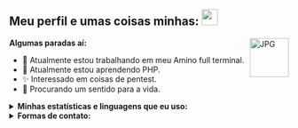 ## Meu perfil e umas coisas minhas: <img src="https://github.com/TheDudeThatCode/TheDudeThatCode/blob/master/Assets/Hi.gif" width="29px">

<img align="right" alt="JPG" height="70" src="https://i.giphy.com/media/LMt9638dO8dftAjtco/200.webp" />

**Algumas paradas aí:**
- 🔭 Atualmente estou trabalhando em meu Amino full terminal.
- 🌱 Atualmente estou aprendendo PHP.
- ✨ Interessado em coisas de pentest.
- 🤔 Procurando um sentido para a vida.

<details>
  <summary><b>Minhas estatísticas e linguagens que eu uso: </b></summary>
  
  
  <img src="https://github-readme-stats.vercel.app/api?username=ruisueduardo&show_icons=true&theme=radical&title_color=8E2DE2&text_color=fff&icon_color=8E2DE2">

<p align="center">
<img src="https://visitor-badge.laobi.icu/badge?page_id=ruisueduardo" id="counter">
<img src="https://img.shields.io/github/followers/ruisueduardo">
</p>
<img srcset="https://github.githubassets.com/images/modules/site/home/globe-700.jpg 700w,
                        https://github.githubassets.com/images/modules/site/home/globe.jpg 1400w" sizes="(max-width: 700px) 70vw, 700px" src="https://github.githubassets.com/images/modules/site/home/globe.jpg" alt="Planet earth with visualization of GitHub activity crossing the globe" class="width-full height-auto js-globe-fallback-image" loading="lazy" decoding="async" width="1238" height="1404" hidden="">
![HTML5](https://img.shields.io/badge/html%205-grey?style=for-the-badge&logo=html5&logoColor=white&labelColor=8E2DE2)
![php](https://img.shields.io/badge/-php-grey?style=for-the-badge&logo=php&logoColor=white&labelColor=8E2DE2)
![git](https://img.shields.io/badge/-git-grey?style=for-the-badge&logo=git&logoColor=white&labelColor=8E2DE2)
<br>
![github](https://img.shields.io/badge/-github-grey?style=for-the-badge&logo=github&logoColor=white&labelColor=8E2DE2)
![python](https://img.shields.io/badge/-python-grey?style=for-the-badge&logo=python&logoColor=white&labelColor=8E2DE2)
![MarkDown](https://img.shields.io/badge/-Markdown-grey?style=for-the-badge&logo=Markdown&logoColor=white&labelColor=8E2DE2)
![JavaScript](https://img.shields.io/badge/-JavaScript-grey?style=for-the-badge&logo=javascript&logoColor=white&labelColor=8E2DE2)

![Repo 1](https://github-readme-stats.vercel.app/api/pin/?username=ruisueduardo&repo=amino_contas&show_icons=true&theme=radical&title_color=8E2DE2&text_color=fff&icon_color=8E2DE2)
![Repo 2](https://github-readme-stats.vercel.app/api/pin/?username=ruisueduardo&repo=consulta&show_icons=true&theme=radical&title_color=8E2DE2&text_color=fff&icon_color=8E2DE2)

![Top Langs](https://github-readme-stats.vercel.app/api/top-langs/?username=ruisueduardo&theme=radical&title_color=8E2DE2&text_color=fff)

</details>

<details>
  <summary><b>Formas de contato:</b></summary>
  <p align="center">
    <i>Rede Sociais:</i><br><br>

[![WhatsApp Badge](https://img.shields.io/badge/WhatsApp-25D366?style=for-the-badge&logo=whatsapp&logoColor=white&link=https://wa.me/+49491631949270)](https://wa.me/+49491631949270)
[![Gmail Badge](https://img.shields.io/badge/Gmail-D14836?style=for-the-badge&logo=gmail&logoColor=white&link=mailto:pcxluiz@gmail.com)](mailto:pcxluiz@gmail.com)
[![Discord Badge](https://img.shields.io/badge/Discord-7289DA?style=for-the-badge&logo=discord&logoColor=white&link=https://discord.gg/ax8HgbX8hc)](https://discord.gg/ax8HgbX8hc)
[![GitHub Badge](https://img.shields.io/badge/GitHub-100000?style=for-the-badge&logo=github&logoColor=white&link=https://github.com/ruisueduardo)](https://github.com/ruisueduardo)
[![Pinterest Badge](https://img.shields.io/badge/Pinterest-%23E60023.svg?&style=for-the-badge&logo=Pinterest&logoColor=white&link=https://br.pinterest.com/Luna_Elegant/)](https://br.pinterest.com/Luna_Elegant/)
[![YouTube Badge](https://img.shields.io/badge/YouTube-FF0000?style=for-the-badge&logo=youtube&logoColor=white&link=https://youtube.com/channel/UCyKQZ04X8HLYn-GiyiwQOkw)](https://youtube.com/channel/UCyKQZ04X8HLYn-GiyiwQOkw)
  </p>
</details>
